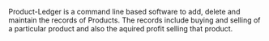 Product-Ledger is a command line based software to add, delete and maintain the records of Products. 
The records include buying and selling of a particular product and also the aquired profit selling that product.